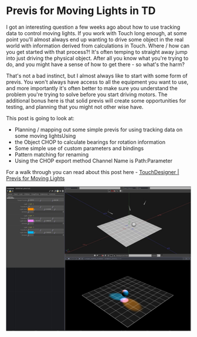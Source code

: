 # Previs for Moving Lights in TD

I got an interesting question a few weeks ago about how to use tracking data to control moving lights. If you work with Touch long enough, at some point you'll almost always end up wanting to drive some object in the real world with information derived from calculations in Touch. Where / how can you get started with that process?! It's often temping to straight away jump into just driving the physical object. After all you know what you're trying to do, and you might have a sense of how to get there - so what's the harm?

That's not a bad instinct, but I almost always like to start with some form of previs. You won't always have access to all the equipment you want to use, and more importantly it's often better to make sure you understand the problem you're trying to solve before you start driving motors. The additional bonus here is that solid previs will create some opportunities for testing, and planning that you might not other wise have.

This post is going to look at:

* Planning / mapping out some simple previs for using tracking data on some moving lightsUsing
* the Object CHOP to calculate bearings for rotation information
* Some simple use of custom parameters and bindings
* Pattern matching for renaming
* Using the CHOP export method Channel Name is Path:Parameter
<!-- /wp:list -->

For a walk through you can read about this post here - [TouchDesigner | Previs for Moving Lights](https://matthewragan.com/?p=6144)

![a look at our setup](assets/complete-set-up.jpg)
